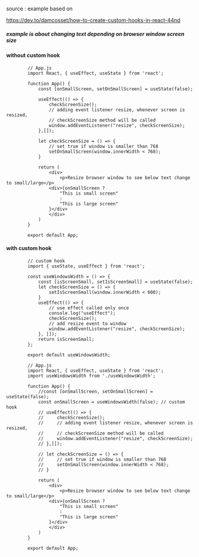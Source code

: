 source : example based on 

https://dev.to/damcosset/how-to-create-custom-hooks-in-react-44nd  



##### example is about changing text depending on browser window screen size

#### without custom hook

            // App.js
            import React, { useEffect, useState } from 'react';

            function App() {
                const [onSmallScreen, setOnSmallScreen] = useState(false);

                useEffect(() => {
                    checkScreenSize();
                    // adding event listener resize, whenever screen is resized,
                    // checkScreenSize method will be called
                    window.addEventListener("resize", checkScreenSize);
                },[]);

                let checkScreenSize = () => {
                    // set true if window is smaller than 768
                    setOnSmallScreen(window.innerWidth < 768);
                }

                return (
                    <div>
                        <p>Resize browser window to see below text change to small/large</p>
                    <div>{onSmallScreen ? 
                        "This is small screen"
                        :
                        "This is large screen"
                    }</div>
                    </div>
                )
            }

            export default App;


#### with custom hook

            // custom hook
            import { useState, useEffect } from 'react';

            const useWindowsWidth = () => {
                const [isScreenSmall, setIsScreenSmall] = useState(false);
                let checkScreenSize = () => {
                    setIsScreenSmall(window.innerWidth < 600);
                }
                useEffect(() => {
                    // use effect called only once
                    console.log("useEffect");
                    checkScreenSize();
                    // add resize event to window
                    window.addEventListener("resize", checkScreenSize);
                }, []);
                return isScreenSmall;
            };

            export default useWindowsWidth;

            // App.js
            import React, { useEffect, useState } from 'react';
            import useWindowsWidth from './useWindowsWidth';

            function App() {
                //const [onSmallScreen, setOnSmallScreen] = useState(false);
                const onSmallScreen = useWindowsWidth(false); // custom hook
                // useEffect(() => {
                //     checkScreenSize();
                //     // adding event listener resize, whenever screen is resized,
                //     // checkScreenSize method will be called
                //     window.addEventListener("resize", checkScreenSize);
                // },[]);

                // let checkScreenSize = () => {
                //     // set true if window is smaller than 768
                //     setOnSmallScreen(window.innerWidth < 768);
                // }

                return (
                    <div>
                        <p>Resize browser window to see below text change to small/large</p>
                    <div>{onSmallScreen ? 
                        "This is small screen"
                        :
                        "This is large screen"
                    }</div>
                    </div>
                )
            }

            export default App;


